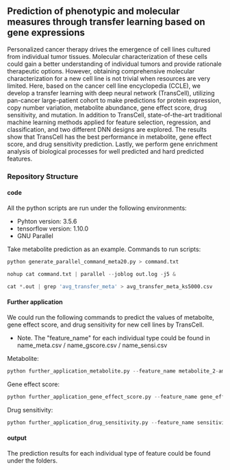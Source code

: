 ## Prediction of phenotypic and molecular measures through transfer learning based on gene expressions

Personalized cancer therapy drives the emergence of cell lines cultured from individual tumor tissues. Molecular characterization of these cells could gain a better understanding of individual tumors and provide rationale therapeutic options. However, obtaining comprehensive molecular characterization for a new cell line is not trivial when resources are very limited. Here, based on the cancer cell line encyclopedia (CCLE), we develop a transfer learning with deep neural network (TransCell), utilizing pan-cancer large-patient cohort to make predictions for protein expression, copy number variation, metabolite abundance, gene effect score, drug sensitivity, and mutation. In addition to TransCell, state-of-the-art traditional machine learning methods applied for feature selection, regression, and classification, and two different DNN designs are explored. The results show that TransCell has the best performance in metabolite, gene effect score, and drug sensitivity prediction. Lastly, we perform gene enrichment analysis of biological processes for well predicted and hard predicted features.

### Repository Structure
#### code
All the python scripts are run under the following environments:
- Pyhton version: 3.5.6
- tensorflow version: 1.10.0
- GNU Parallel

Take metabolite prediction as an example.
Commands to run scripts:
```python
python generate_parallel_command_meta20.py > command.txt
```
```python
nohup cat command.txt | parallel --joblog out.log -j5 &
```
```python
cat *.out | grep 'avg_transfer_meta' > avg_transfer_meta_ks5000.csv

```

#### Further application
We could run the following commands to predict the values of metabolte, gene effect score, and drug sensitivity for new cell lines by TransCell.

- Note. The "feature_name" for each individual type could be found in name_meta.csv / name_gscore.csv / name_sensi.csv 

Metabolite:
```python
python further_application_metabolite.py --feature_name metabolite_2-aminoadipate --new_cell_line_name abc --dataset exprs_newCellLine_meta
```

Gene effect score:
```python
python further_application_gene_effect_score.py --feature_name gene_effect_CLDN24 --new_cell_line_name def --dataset exprs_newCellLine_gscore
```

Drug sensitivity:
``` python
python further_application_drug_sensitivity.py --feature_name sensitivity_BRD-A00077618-236-07-6::2.5::HTS --new_cell_line_name ghi --dataset exprs_newCellLine_sensi
```

#### output
The prediction results for each individual type of feature could be found under the folders.

